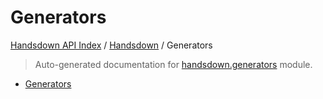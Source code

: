 # Generators

[Handsdown API Index](../../README.md#handsdown-api-index) /
[Handsdown](../index.md#handsdown) /
Generators

> Auto-generated documentation for [handsdown.generators](https://github.com/vemel/handsdown/blob/main/handsdown/generators/__init__.py) module.

- [Generators](#generators)
